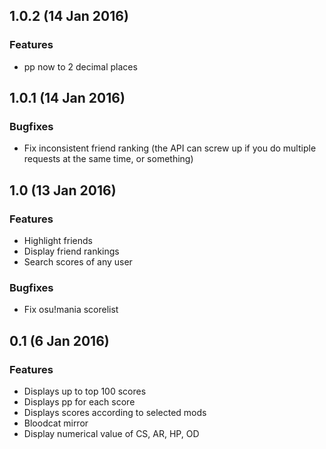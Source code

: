 ## 1.0.2 (14 Jan 2016)

### Features
- pp now to 2 decimal places

## 1.0.1 (14 Jan 2016)

### Bugfixes
- Fix inconsistent friend ranking (the API can screw up if you do multiple requests at the same time, or something)

## 1.0 (13 Jan 2016)

### Features
- Highlight friends
- Display friend rankings
- Search scores of any user

### Bugfixes
- Fix osu!mania scorelist

## 0.1 (6 Jan 2016)

### Features
- Displays up to top 100 scores
- Displays pp for each score
- Displays scores according to selected mods
- Bloodcat mirror
- Display numerical value of CS, AR, HP, OD
